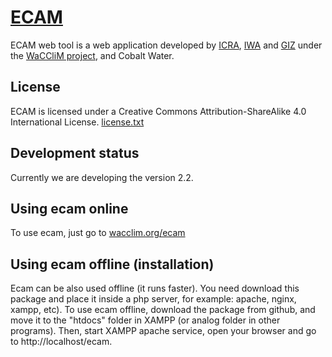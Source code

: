 # [ECAM](http://ecam.hol.es/)

ECAM web tool is a web application developed by 
[ICRA](http://icra.cat), 
[IWA](http://www.iwa-network.org) and 
[GIZ](https://www.giz.de/) under the 
[WaCCliM project](http://wacclim.org/), and Cobalt Water.

## License
ECAM is licensed under a Creative Commons Attribution-ShareAlike 4.0 International License.
[license.txt](license.txt)

## Development status
Currently we are developing the version 2.2.

## Using ecam online
To use ecam, just go to [wacclim.org/ecam](http://wacclim.org/ecam)

## Using ecam offline (installation)
Ecam can be also used offline (it runs faster).
You need download this package and place it inside a php server, for example: apache, nginx, xampp, etc).
To use ecam offline, download the package from github, and move it to the "htdocs" folder in XAMPP (or analog folder in other programs).
Then, start XAMPP apache service, open your browser and go to http://localhost/ecam.
